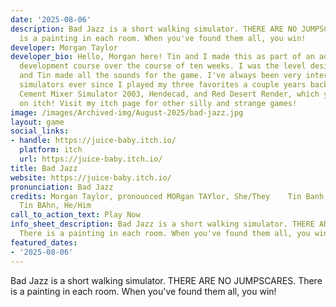 ```yaml
---
date: '2025-08-06'
description: Bad Jazz is a short walking simulator. THERE ARE NO JUMPSCARES. There
  is a painting in each room. When you've found them all, you win!
developer: Morgan Taylor
developer_bio: Hello, Morgan here! Tin and I made this as part of an advanced VR game
  development course over the course of ten weeks. I was the level designer and artist
  and Tin made all the sounds for the game. I've always been very interested in walking
  simulators ever since I played my three favorites a couple years back, those being
  Cement Mixer Simulator 2003, Hendecad, and Red Desert Render, which you can find
  on itch! Visit my itch page for other silly and strange games!
image: /images/Archived-img/August-2025/bad-jazz.jpg
layout: game
social_links:
- handle: https://juice-baby.itch.io/
  platform: itch
  url: https://juice-baby.itch.io/
title: Bad Jazz
website: https://juice-baby.itch.io/
pronunciation: Bad Jazz
credits: Morgan Taylor, pronounced MORgan TAYlor, She/They    Tin Banh, pronounced
  Tin BAhn, He/Him
call_to_action_text: Play Now
info_sheet_description: Bad Jazz is a short walking simulator. THERE ARE NO JUMPSCARES.
  There is a painting in each room. When you've found them all, you win.
featured_dates:
- '2025-08-06'
---
```



Bad Jazz is a short walking simulator. THERE ARE NO JUMPSCARES. There is a painting in each room. When you've found them all, you win!